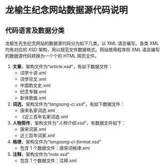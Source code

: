 ﻿# 龙榆生纪念网站数据源代码说明

## 代码语言及数据分类

龙榆生先生纪念网站的数据源代码分为如下几类，以 XML 语言编写。各类 XML 均有对应的 XSD 架构，用以规范文件数据格式。网站使用程序将 XML 语言编写的数据源代码转换为一个个的 HTML 网页文件。

1. **文章**，架构文件为“*article.xsd*”，有如下数据文件：
	* 词学十讲.xml
	* 词学论文.xml
	* 中国韵文史.xml
	* 纪念专辑.xml
	* 新体歌曲.xml
2. **词选**，架构文件为“*tangsong-ci.xsd*”，有如下数据文件：
	* 唐宋名家词选.xml
	* 《近三百年名家词选.xml
3. **人物简传**，架构文件为“*人物介绍.xsd*”，有数据文件如下：
	* 唐宋词家.xml
	* 近三百年词家.xml
4. **格律**，架构文件为“*tangsong-ci-format.xsd*”
	* 包含 1 个数据文件：唐宋词格律.xml
5. **注释**，架构文件为“*note.xsd*”
	* 包含 1 个数据文件：注释.xml

